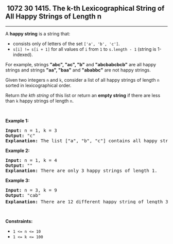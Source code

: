 <h2> 1072 30
1415. The k-th Lexicographical String of All Happy Strings of Length n</h2><hr><div><p>A <strong>happy string</strong> is a string that:</p>

<ul>
	<li>consists only of letters of the set <code>['a', 'b', 'c']</code>.</li>
	<li><code>s[i] != s[i + 1]</code> for all values of <code>i</code> from <code>1</code> to <code>s.length - 1</code> (string is 1-indexed).</li>
</ul>

<p>For example, strings <strong>"abc", "ac", "b"</strong> and <strong>"abcbabcbcb"</strong> are all happy strings and strings <strong>"aa", "baa"</strong> and <strong>"ababbc"</strong> are not happy strings.</p>

<p>Given two integers <code>n</code> and <code>k</code>, consider a list of all happy strings of length <code>n</code> sorted in lexicographical order.</p>

<p>Return <em>the kth string</em> of this list or return an <strong>empty string</strong> if there are less than <code>k</code> happy strings of length <code>n</code>.</p>

<p>&nbsp;</p>
<p><strong class="example">Example 1:</strong></p>

<pre><strong>Input:</strong> n = 1, k = 3
<strong>Output:</strong> "c"
<strong>Explanation:</strong> The list ["a", "b", "c"] contains all happy strings of length 1. The third string is "c".
</pre>

<p><strong class="example">Example 2:</strong></p>

<pre><strong>Input:</strong> n = 1, k = 4
<strong>Output:</strong> ""
<strong>Explanation:</strong> There are only 3 happy strings of length 1.
</pre>

<p><strong class="example">Example 3:</strong></p>

<pre><strong>Input:</strong> n = 3, k = 9
<strong>Output:</strong> "cab"
<strong>Explanation:</strong> There are 12 different happy string of length 3 ["aba", "abc", "aca", "acb", "bab", "bac", "bca", "bcb", "cab", "cac", "cba", "cbc"]. You will find the 9<sup>th</sup> string = "cab"
</pre>

<p>&nbsp;</p>
<p><strong>Constraints:</strong></p>

<ul>
	<li><code>1 &lt;= n &lt;= 10</code></li>
	<li><code>1 &lt;= k &lt;= 100</code></li>
</ul>
</div>